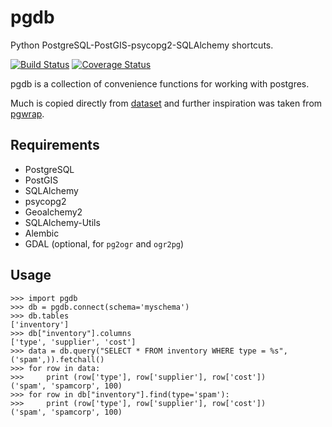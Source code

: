 # pgdb

Python PostgreSQL-PostGIS-psycopg2-SQLAlchemy shortcuts.

[![Build Status](https://travis-ci.org/smnorris/pgdb.svg?branch=master)](https://travis-ci.org/smnorris/pgdb) [![Coverage Status](https://coveralls.io/repos/github/smnorris/pgdb/badge.svg?branch=master)](https://coveralls.io/github/smnorris/pgdb?branch=master)

pgdb is a collection of convenience functions for working with postgres.

Much is copied directly from [dataset](https://dataset.readthedocs.org/) and further inspiration was taken from [pgwrap](https://github.com/paulchakravarti/pgwrap).

## Requirements
- PostgreSQL
- PostGIS
- SQLAlchemy
- psycopg2
- Geoalchemy2
- SQLAlchemy-Utils
- Alembic
- GDAL (optional, for `pg2ogr` and `ogr2pg`)

## Usage


```
>>> import pgdb
>>> db = pgdb.connect(schema='myschema')
>>> db.tables
['inventory']
>>> db["inventory"].columns
['type', 'supplier', 'cost']
>>> data = db.query("SELECT * FROM inventory WHERE type = %s", ('spam',)).fetchall()
>>> for row in data:
>>>     print (row['type'], row['supplier'], row['cost'])
('spam', 'spamcorp', 100)
>>> for row in db["inventory"].find(type='spam'):
>>>     print (row['type'], row['supplier'], row['cost'])
('spam', 'spamcorp', 100)
```

